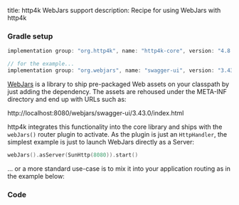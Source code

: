 title: http4k WebJars support
description: Recipe for using WebJars with http4k 

### Gradle setup

```groovy
implementation group: "org.http4k", name: "http4k-core", version: "4.8.0.0"

// for the example...
implementation group: "org.webjars", name: "swagger-ui", version: "3.43.0"
```

[WebJars](https://www.webjars.org/) is a library to ship pre-packaged Web assets on your classpath by just adding the dependency. The assets are rehoused under the META-INF directory and end up with URLs such as: 

http://localhost:8080/webjars/swagger-ui/3.43.0/index.html

http4k integrates this functionality into the core library and ships with the `webJars()` router plugin to activate. As the plugin is just an `HttpHandler`, the simplest example is just to launch WebJars directly as a Server:

```kotlin
webJars().asServer(SunHttp(8080)).start()
```

... or a more standard use-case is to mix it into your application routing as in the example below:

### Code [<img class="octocat"/>](https://github.com/http4k/http4k/blob/master/src/docs/cookbook/webjars/example.kt)

<script src="https://gist-it.appspot.com/https://github.com/http4k/http4k/blob/master/src/docs/cookbook/webjars/example.kt"></script>
